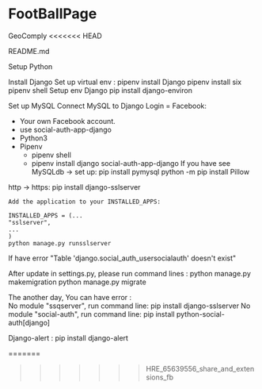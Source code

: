 # FootBallPage
GeoComply
<<<<<<< HEAD

README.md 

Setup Python

Install Django
	Set up virtual env : 
		pipenv install Django
		pipenv install six
		pipenv shell
Setup env Django
	pip install django-environ


Set up MySQL
Connect MySQL to Django
Login = Facebook: 
- Your own Facebook account.
- use social-auth-app-django
- Python3 
- Pipenv
	+ pipenv shell 
	+ pipenv install django social-auth-app-django
If you have see MySQLdb -> set up: pip install pymysql
python -m pip install Pillow

http -> https: 
	pip install django-sslserver
	
	Add the application to your INSTALLED_APPS:

	INSTALLED_APPS = (...
	"sslserver",
	...
	)
	python manage.py runsslserver

If have error "Table 'django.social_auth_usersocialauth' doesn't exist"

After update in settings.py, please run command lines :
	python manage.py makemigration
	python manage.py migrate

The another day, You can have error :  
No module "ssqserver", run command line:
	pip install django-sslserver
No module "social-auth", run command line: 
	pip install python-social-auth[django]

Django-alert : 
	pip install django-alert

	
=======
>>>>>>> HRE_65639556_share_and_extensions_fb
